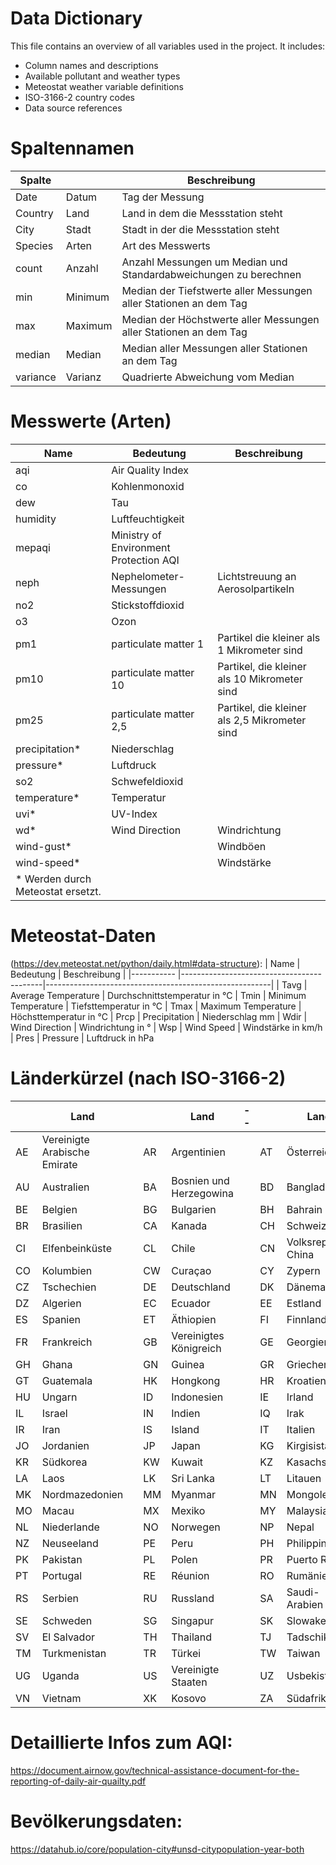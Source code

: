 # Data Dictionary

This file contains an overview of all variables used in the project. It includes:
- Column names and descriptions
- Available pollutant and weather types
- Meteostat weather variable definitions
- ISO-3166-2 country codes
- Data source references


# Spaltennamen

| Spalte    |           | Beschreibung                                                      |
|-----------|-----------|-------------------------------------------------------------------|
| Date      |   Datum   | Tag der Messung                                                   |
| Country   |   Land    | Land in dem die Messstation steht                                 |
| City      |   Stadt   | Stadt in der die Messstation steht                                |
| Species   |   Arten   | Art des Messwerts                                                 |
| count     |   Anzahl  | Anzahl Messungen um Median und Standardabweichungen zu berechnen  |
| min       |   Minimum | Median der Tiefstwerte aller Messungen aller Stationen an dem Tag |
| max       |   Maximum | Median der Höchstwerte aller Messungen aller Stationen an dem Tag |
| median    |   Median  | Median aller Messungen aller Stationen an dem Tag                 |
| variance  |   Varianz | Quadrierte Abweichung vom Median                                  |

# Messwerte (Arten)

| Name           | Bedeutung                                 | Beschreibung                                           |
|-----------     |-------------------------------------------|--------------------------------------------------------|
| aqi            | Air Quality Index                         |      
| co             | Kohlenmonoxid                             |
| dew            | Tau                                       |
| humidity       | Luftfeuchtigkeit                          |
| mepaqi         | Ministry of Environment Protection AQI    |
| neph           | Nephelometer-Messungen                    | Lichtstreuung an Aerosolpartikeln
| no2            | Stickstoffdioxid                          |
| o3             | Ozon                                      |
| pm1            | particulate matter 1                      | Partikel die kleiner als 1 Mikrometer sind
| pm10           | particulate matter 10                     | Partikel, die kleiner als 10 Mikrometer sind
| pm25           | particulate matter 2,5                    | Partikel, die kleiner als 2,5 Mikrometer sind
| precipitation* | Niederschlag                              |
| pressure*      | Luftdruck                                 |
| so2            | Schwefeldioxid                            |
| temperature*   | Temperatur                                |
| uvi*           | UV-Index                                  |
| wd*            | Wind Direction                            | Windrichtung
| wind-gust*     |                                           | Windböen
| wind-speed*    |                                           | Windstärke
|* Werden durch Meteostat ersetzt.

# Meteostat-Daten 
(https://dev.meteostat.net/python/daily.html#data-structure):
| Name           | Bedeutung                                 | Beschreibung                                           |
|-----------     |-------------------------------------------|--------------------------------------------------------|
| Tavg           | Average Temperature                       | Durchschnittstemperatur in °C
| Tmin           | Minimum Temperature                       | Tiefsttemperatur in °C
| Tmax           | Maximum Temperature                       | Höchsttemperatur in °C
| Prcp           | Precipitation                             | Niederschlag mm
| Wdir           | Wind Direction                            | Windrichtung in °
| Wsp            | Wind Speed                                | Windstärke in km/h
| Pres           | Pressure                                  | Luftdruck in hPa






# Länderkürzel (nach ISO-3166-2)

|    |  Land                            |  |    |   Land                           |--|    |    Land                          |
|----|----------------------------------|--|----|----------------------------------|--|----|----------------------------------|
| AE |  Vereinigte Arabische Emirate    |  | AR |  Argentinien                     |  | AT |  Österreich                      |
| AU |  Australien                      |  | BA |  Bosnien und Herzegowina         |  | BD |  Bangladesch                     |
| BE |  Belgien                         |  | BG |  Bulgarien                       |  | BH |  Bahrain                         |
| BR |  Brasilien                       |  | CA |  Kanada                          |  | CH |  Schweiz                         |
| CI |  Elfenbeinküste                  |  | CL |  Chile                           |  | CN |  Volksrepublik China             |
| CO |  Kolumbien                       |  | CW |  Curaçao                         |  | CY |  Zypern                          |
| CZ |  Tschechien                      |  | DE |  Deutschland                     |  | DK |  Dänemark                        |
| DZ |  Algerien                        |  | EC |  Ecuador                         |  | EE |  Estland                         |
| ES |  Spanien                         |  | ET |  Äthiopien                       |  | FI |  Finnland                        |
| FR |  Frankreich                      |  | GB |  Vereinigtes Königreich          |  | GE |  Georgien                        |
| GH |  Ghana                           |  | GN |  Guinea                          |  | GR |  Griechenland                    |
| GT |  Guatemala                       |  | HK |  Hongkong                        |  | HR |  Kroatien                        |
| HU |  Ungarn                          |  | ID |  Indonesien                      |  | IE |  Irland                          |
| IL |  Israel                          |  | IN |  Indien                          |  | IQ |  Irak                            |
| IR |  Iran                            |  | IS |  Island                          |  | IT |  Italien                         |
| JO |  Jordanien                       |  | JP |  Japan                           |  | KG |  Kirgisistan                     |
| KR |  Südkorea                        |  | KW |  Kuwait                          |  | KZ |  Kasachstan                      |
| LA |  Laos                            |  | LK |  Sri Lanka                       |  | LT |  Litauen                         |
| MK |  Nordmazedonien                  |  | MM |  Myanmar                         |  | MN |  Mongolei                        |
| MO |  Macau                           |  | MX |  Mexiko                          |  | MY |  Malaysia                        |       
| NL |  Niederlande                     |  | NO |  Norwegen                        |  | NP |  Nepal                           |
| NZ |  Neuseeland                      |  | PE |  Peru                            |  | PH |  Philippinen                     |
| PK |  Pakistan                        |  | PL |  Polen                           |  | PR |  Puerto Rico                     |
| PT |  Portugal                        |  | RE |  Réunion                         |  | RO |  Rumänien                        |
| RS |  Serbien                         |  | RU |  Russland                        |  | SA |  Saudi-Arabien                   |
| SE |  Schweden                        |  | SG |  Singapur                        |  | SK |  Slowakei                        |
| SV |  El Salvador                     |  | TH |  Thailand                        |  | TJ |  Tadschikistan                   |
| TM |  Turkmenistan                    |  | TR |  Türkei                          |  | TW |  Taiwan                          |
| UG |  Uganda                          |  | US |  Vereinigte Staaten              |  | UZ |  Usbekistan                      |
| VN |  Vietnam                         |  | XK |  Kosovo                          |  | ZA |  Südafrika                       |

# Detaillierte Infos zum AQI:
https://document.airnow.gov/technical-assistance-document-for-the-reporting-of-daily-air-quailty.pdf


# Bevölkerungsdaten: 
https://datahub.io/core/population-city#unsd-citypopulation-year-both